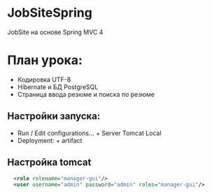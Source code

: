 JobSiteSpring
=============

JobSite на основе Spring MVC 4

План урока:
===========
* Кодировка UTF-8
* Hibernate и БД PostgreSQL
* Страница ввода резюме и поиска по резюме

Настройки запуска:
------------------
* Run / Edit configurations... + Server Tomcat Local
* Deployment: + artifact

Настройка tomcat 
----------------
```xml
  <role rolename="manager-gui"/>
  <user username="admin" password="admin" roles="manager-gui"/>
```